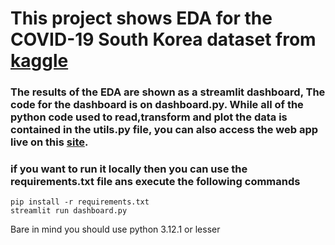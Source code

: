 # This project shows EDA for the COVID-19 South Korea dataset from [kaggle](https://www.kaggle.com/datasets/kimjihoo/coronavirusdataset)


### The results of the EDA are shown as a streamlit dashboard, The code for the dashboard is on dashboard.py. While all of the python code used to read,transform and plot the data is contained in the utils.py file, you can also access the web app live on this [site](https://edaskapp-mcditoos.streamlit.app/).

### if you want to run it locally then you can use the requirements.txt file ans execute the following commands

```
pip install -r requirements.txt
streamlit run dashboard.py
```

Bare in mind you should use python 3.12.1 or lesser
